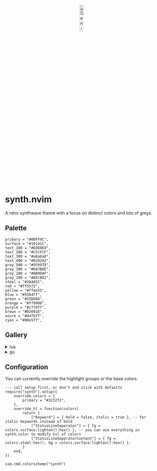 <p align="center">
  <img width="15%" height="15%" alt="Gemini_Generated_Image_95q2q95q2q95q2q9" src="https://github.com/user-attachments/assets/62acc82b-1651-4a7a-bef3-fc11aa523b73" />
</p>

# synth.nvim

A retro synthwave theme with a focus on distinct colors and lots of greys.

## Palette

````
primary = "#00FF9C",
surface = "#10141C",
text_100 = "#E0E0E0",
text_200 = "#CFCFCF",
text_300 = "#a8a8a8",
text_400 = "#828282",
gray_500 = "#5F6978",
gray_300 = "#6A7B8E",
gray_200 = "#8B9DAF",
gray_100 = "#AEC0D1",
steel = "#3A4A5C",
red = "#ff5572",
yellow = "#ffee55",
blue = "#55b4ff",
green = "#25D88A",
orange = "#ff9900",
purple = "#c779ff",
brown = "#D2691E",
azure = "#4d7bff",
cyan = "#00e5ff",
````

## Gallery

<details>
  <summary>lua</summary>
  <img width="1512" height="909" alt="image" src="https://github.com/user-attachments/assets/c1782000-3a74-41c3-95cf-5fbc3b350ec4" />
</details>
<details>
  <summary>go</summary>
  <img width="1512" height="900" alt="image" src="https://github.com/user-attachments/assets/ba9bfa93-ad19-4a96-8aa3-e42eadf105ad" />
</details>


## Configuration

You can currently override the highlight groups or the base colors.

```
--- call setup first, or don't and stick with defaults
require("synth").setup({
    override_colors = {
        primary = "#3232f2",
    },
    override_hl = function(colors)
        return {
            ["Keyword"] = { bold = false, italic = true }, -- for italic keywords instead of bold
            ["StatusLineSeparator"] = { fg = colors.surface:lighten():hex() }, -- you can use everything in synth.color to modify hsl of colors
            ["StatusLineSeparatorContent"] = { fg = colors.steel:hex(), bg = colors.surface:lighten():hex() },
        }
    end,
})

vim.cmd.colorscheme("synth")
```
